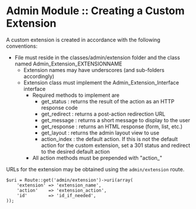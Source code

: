 # Admin Module :: Creating a Custom Extension 

A custom extension is created in accordance with the following conventions:

- File must reside in the classes/admin/extension folder and the class named Admin_Extension_EXTENSIONNAME 
    - Extension names may have underscores (and sub-folders accordingly)
    - Extension class must implement the Admin_Extension_Interface interface
        - Required methods to implement are
            - get_status   : returns the result of the action as an HTTP response code
            - get_redirect : returns a post-action redirection URL
            - get_message  : returns a short message to display to the user
            - get_response : returns an HTML response (form, list, etc.)
            - get_layout   : returns the admin layout view to use 
            - action_index : the default action.  If this is not the default action for the custom extension, set a 301 status and redirect to the desired default action
        - All action methods must be prepended with "action_" 

URLs for the extension may be obtained using the `admin/extension` route.

    $uri = Route::get('admin/extension')->uri(array(
        'extension' => 'extension_name',
        'action'    => 'extension_action',
        'id'        => 'id_if_needed',
    ));
